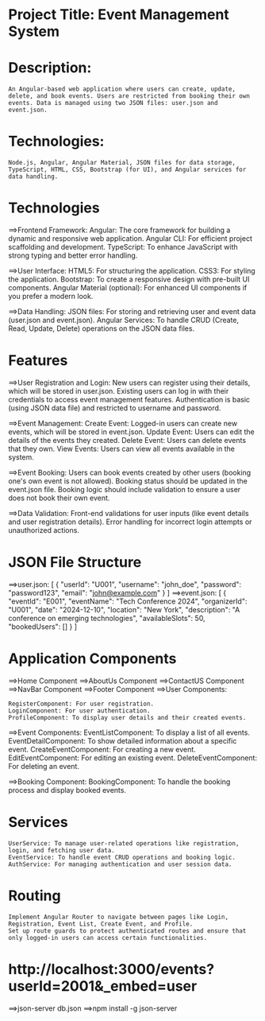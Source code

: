 
# Project Title: Event Management System


# Description:
    An Angular-based web application where users can create, update, delete, and book events. Users are restricted from booking their own events. Data is managed using two JSON files: user.json and event.json.

# Technologies:
    Node.js, Angular, Angular Material, JSON files for data storage, TypeScript, HTML, CSS, Bootstrap (for UI), and Angular services for data handling.

# Technologies

==>Frontend Framework:
    Angular: The core framework for building a dynamic and responsive web application.
    Angular CLI: For efficient project scaffolding and development.
    TypeScript: To enhance JavaScript with strong typing and better error handling.

==>User Interface:
    HTML5: For structuring the application.
    CSS3: For styling the application.
    Bootstrap: To create a responsive design with pre-built UI components.
    Angular Material (optional): For enhanced UI components if you prefer a modern look.

==>Data Handling:
    JSON files: For storing and retrieving user and event data (user.json and event.json).
    Angular Services: To handle CRUD (Create, Read, Update, Delete) operations on the JSON data files.

# Features
==>User Registration and Login:
    New users can register using their details, which will be stored in user.json.
    Existing users can log in with their credentials to access event management features.
    Authentication is basic (using JSON data file) and restricted to username and password.

==>Event Management:
    Create Event: Logged-in users can create new events, which will be stored in event.json.
    Update Event: Users can edit the details of the events they created.
    Delete Event: Users can delete events that they own.
    View Events: Users can view all events available in the system.

==>Event Booking:
    Users can book events created by other users (booking one's own event is not allowed).
    Booking status should be updated in the event.json file.
    Booking logic should include validation to ensure a user does not book their own event.

==>Data Validation:
    Front-end validations for user inputs (like event details and user registration details).
    Error handling for incorrect login attempts or unauthorized actions.

# JSON File Structure
==>user.json:
    [
         {
            "userId": "U001",
            "username": "john_doe",
            "password": "password123",
            "email": "john@example.com"
        }
    ]
==>event.json:
    [
        {
            "eventId": "E001",
            "eventName": "Tech Conference 2024",
            "organizerId": "U001",
            "date": "2024-12-10",
            "location": "New York",
            "description": "A conference 
            on emerging technologies",
            "availableSlots": 50,
            "bookedUsers": []
        }
    ]

# Application Components
==>Home Component
==>AboutUs Component
==>ContactUS Component
==>NavBar Component
==>Footer Component
==>User Components:

    RegisterComponent: For user registration.
    LoginComponent: For user authentication.
    ProfileComponent: To display user details and their created events.

==>Event Components:
    EventListComponent: To display a list of all events.
    EventDetailComponent: To show detailed information about a specific event.
    CreateEventComponent: For creating a new event.
    EditEventComponent: For editing an existing event.
    DeleteEventComponent: For deleting an event.

==>Booking Component:
    BookingComponent: To handle the booking process and display booked events.

# Services
    UserService: To manage user-related operations like registration, login, and fetching user data.
    EventService: To handle event CRUD operations and booking logic.
    AuthService: For managing authentication and user session data.

# Routing
    Implement Angular Router to navigate between pages like Login, Registration, Event List, Create Event, and Profile.
    Set up route guards to protect authenticated routes and ensure that only logged-in users can access certain functionalities.
# http://localhost:3000/events?userId=2001&_embed=user

==>json-server db.json
==>npm install -g json-server